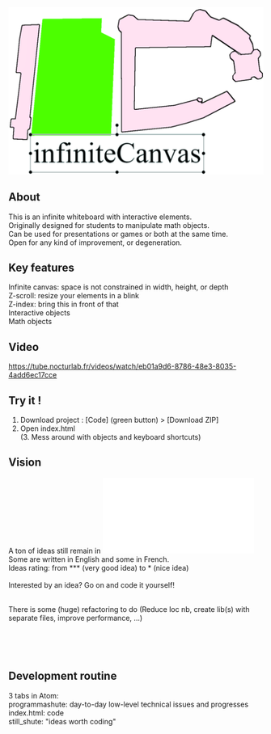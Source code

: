 ![Logo](./ic_better_logo2.png)

## About
This is an infinite whiteboard with interactive elements.   
Originally designed for students to manipulate math objects.  
Can be used for presentations or games or both at the same time.  
Open for any kind of improvement, or degeneration.  

## Key features
Infinite canvas: space is not constrained in width, height, or depth    
Z-scroll: resize your elements in a blink   
Z-index: bring this in front of that    
Interactive objects     
Math objects    

## Video
https://tube.nocturlab.fr/videos/watch/eb01a9d6-8786-48e3-8035-4add6ec17cce

## Try it !
1. Download project : [Code] (green button) > [Download ZIP]  
2. Open index.html  
(3. Mess around with objects and keyboard shortcuts)

## Vision
A ton of ideas still remain in ![still_shute](./still_shute.txt)    
Some are written in English and some in French.     
Ideas rating: from *** (very good idea) to * (nice idea)  
<br/> Interested by an idea? Go on and code it yourself!

<br/>There is some (huge) refactoring to do (Reduce loc nb, create lib(s) with separate files, improve performance, ...)
 
<br/>
<br/>   
<br/>   

## Development routine
3 tabs in Atom:   
programmashute: day-to-day low-level technical issues and progresses  
index.html:     code  
still_shute:    "ideas worth coding"  
